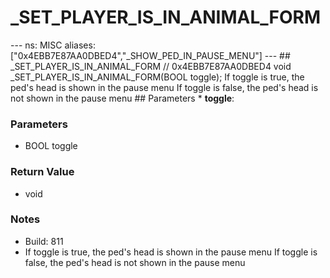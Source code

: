 # _SET_PLAYER_IS_IN_ANIMAL_FORM

--- ns: MISC aliases: ["0x4EBB7E87AA0DBED4","_SHOW_PED_IN_PAUSE_MENU"] --- ## _SET_PLAYER_IS_IN_ANIMAL_FORM  // 0x4EBB7E87AA0DBED4 void _SET_PLAYER_IS_IN_ANIMAL_FORM(BOOL toggle);  If toggle is true, the ped's head is shown in the pause menu If toggle is false, the ped's head is not shown in the pause menu  ## Parameters * **toggle**:

### Parameters
* BOOL toggle

### Return Value
* void

### Notes
* Build: 811
* If toggle is true, the ped's head is shown in the pause menu
If toggle is false, the ped's head is not shown in the pause menu

